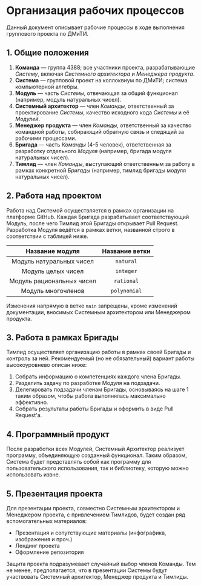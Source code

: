 # Организация рабочих процессов

Данный документ описывает рабочие процессы в ходе выполнения группового проекта
по ДМиТИ.


## 1. Общие положения

1. **Команда** — группа 4388; все участники проекта, разрабатывающие _Систему_,
   включая _Системного архитектора_ и _Менеджера продукта_.
2. **Система** — групповой проект на коллоквиум по ДМиТИ; система компьютерной
   алгебры.
3. **Модуль** — часть _Системы_, отвечающая за общий функционал (например,
   модуль натуральных чисел).
4. **Системный архитектор** — член _Команды_, ответственный за проектирование
   _Системы_, качество исходного кода _Системы_ и её _Модулей_.
5. **Менеджер продукта** — член _Команды_, ответственный за качество командной
   работы, собирающий обратную связь и следящий за рабочими процессами.
6. **Бригада** — часть _Команды_ (4-5 человек), ответственная за разработку
   отдельного _Модуля_ (например, бригада модуля натуральных чисел).
7. **Тимлид** — член _Команды_, выступающий ответственным за работу в рамках
   конкретной _Бригады_ (например, тимлид бригады модуля натуральных чисел).


## 2. Работа над проектом

Работа над Системой осуществляется в рамках организации на платформе GitHub.
Каждая Бригада разрабатывает соответствующий Модуль, после чего Тимлид этой
Бригады открывает Pull Request. Разработка Модуля ведётся в рамках ветки,
названной строго в соответствии с таблицей ниже.

|      Название модуля      | Название ветки |
| :-----------------------: | :------------: |
| Модуль натуральных чисел  |   `natural`    |
|    Модуль целых чисел     |   `integer`    |
| Модуль рациональных чисел |   `rational`   |
|    Модуль многочленов     |  `polynomial`  |

Изменения напрямую в ветке `main` запрещены, кроме изменений документации,
вносимых Системным архитектором или Менеджером продукта.


## 3. Работа в рамках Бригады

Тимлид осуществляет организацию работы в рамках своей Бригады и контроль за
ней. Рекомендуемый (но не обязательный) вариант работы высокоуровнево описан
ниже:

1. Собрать информацию о компетенциях каждого члена Бригады.
2. Разделить задачу по разработке Модуля на подзадачи.
3. Делегировать подзадачи членам Бригады, основываясь на шаге 1 таким образом,
   чтобы работа выполнялась максимально эффективно.
4. Собрать результаты работы Бригады и оформить в виде Pull Request'а.


## 4. Программный продукт

После разработки всех Модулей, Системный Архитектор реализует программу,
объединяющую созданный функционал. Таким образом, Система будет представлять
собой как программу для пользовательского использования, так и библиотеку,
которую можно использовать извне.


## 5. Презентация проекта

Для презентации проекта, совместно Системным архитектором и Менеджером проекта,
с привлечением Тимлидов, будет создан ряд вспомогательных материалов:

- Презентация и сопутствующие материалы (инфографика, изображения и проч.)
- Лендинг проекта
- Оформление репозитория

Защита проекта подразумевает случайный выбор членов Команды. Тем не менее,
предполагается, что в презентации Системы будут участвовать Системный
архитектор, Менеджер продукта и Тимлиды.
